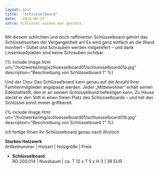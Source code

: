 ```yaml
---
layout: post
title:  "Schlüsselboard"
date:   2014-09-27
intro: Schlüssel suchen war gestern
---
```


Mit diesem schlichten und doch raffinierten Schlüsselboard gehört das Schlüsselsuchen der Vergangenheit an! 
Es wird ganz einfach an die Wand montiert – 
Dübel und Schrauben werden mitgeliefert – 
und dank Linsenkopfplatten sind keine Schrauben sichtbar.  


{% include image.html url="/holzwerke/img/schluesselboard01/schluesselboard01a.jpg" description="Beschreibung von Schlüsselboard 1" %}

Und der Clou: 
Das Schlüsselboard kann genau auf die Anzahl Ihrer Familienmitglieder angepasst werden. 
Jeder „Mitbewohner“ erhält seinen Edelstahlstift, den er an seinem Schlüsselbund befestigen kann. 
Zu Hause steckt er den Stift in einen freien Platz des Schlüsselboards – 
und hat den Schlüssel somit immer griffbereit.

{% include image.html url="/holzwerke/img/schluesselboard01/schluesselboard01b.jpg" description="Beschreibung von Schlüsselboard 1" %}

Ich fertige Ihnen Ihr Schlüsselboard genau nach Wunsch.

**Starkes Holzwerk**   
Artikelnummer \| Holzart \| Holzgröße \| Preis

* **Schlüsselboard**       
	RD.200.014  \| 	Nussbaum \| ca. T 12 x T 5 x H 3 \| 39 EUR


